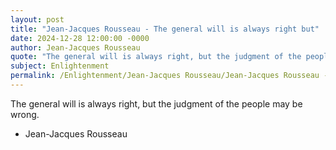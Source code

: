 ```yaml
---
layout: post
title: "Jean-Jacques Rousseau - The general will is always right but"
date: 2024-12-28 12:00:00 -0000
author: Jean-Jacques Rousseau
quote: "The general will is always right, but the judgment of the people may be wrong."
subject: Enlightenment
permalink: /Enlightenment/Jean-Jacques Rousseau/Jean-Jacques Rousseau - The general will is always right but
---
```


The general will is always right, but the judgment of the people may be wrong.

- Jean-Jacques Rousseau
